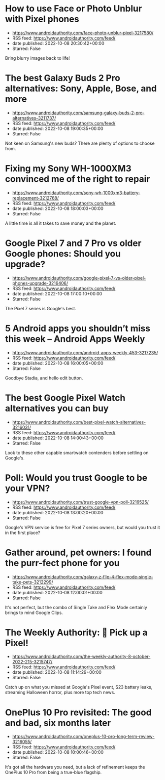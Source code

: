 # How to use Face or Photo Unblur with Pixel phones
 - https://www.androidauthority.com/face-photo-unblur-pixel-3217580/
 - RSS feed: https://www.androidauthority.com/feed/
 - date published: 2022-10-08 20:30:42+00:00
 - Starred: False

Bring blurry images back to life!

# The best Galaxy Buds 2 Pro alternatives: Sony, Apple, Bose, and more
 - https://www.androidauthority.com/samsung-galaxy-buds-2-pro-alternatives-3211737/
 - RSS feed: https://www.androidauthority.com/feed/
 - date published: 2022-10-08 19:00:35+00:00
 - Starred: False

Not keen on Samsung's new buds? There are plenty of options to choose from.

# Fixing my Sony WH-1000XM3 convinced me of the right to repair
 - https://www.androidauthority.com/sony-wh-1000xm3-battery-replacement-3212768/
 - RSS feed: https://www.androidauthority.com/feed/
 - date published: 2022-10-08 18:00:03+00:00
 - Starred: False

A little time is all it takes to save money and the planet.

# Google Pixel 7 and 7 Pro vs older Google phones: Should you upgrade?
 - https://www.androidauthority.com/google-pixel-7-vs-older-pixel-phones-upgrade-3216406/
 - RSS feed: https://www.androidauthority.com/feed/
 - date published: 2022-10-08 17:00:10+00:00
 - Starred: False

The Pixel 7 series is Google's best.

# 5 Android apps you shouldn’t miss this week – Android Apps Weekly
 - https://www.androidauthority.com/android-apps-weekly-453-3217235/
 - RSS feed: https://www.androidauthority.com/feed/
 - date published: 2022-10-08 16:00:05+00:00
 - Starred: False

Goodbye Stadia, and hello edit button.

# The best Google Pixel Watch alternatives you can buy
 - https://www.androidauthority.com/best-pixel-watch-alternatives-3216031/
 - RSS feed: https://www.androidauthority.com/feed/
 - date published: 2022-10-08 14:00:43+00:00
 - Starred: False

Look to these other capable smartwatch contenders before settling on Google's.

# Poll: Would you trust Google to be your VPN?
 - https://www.androidauthority.com/trust-google-vpn-poll-3216525/
 - RSS feed: https://www.androidauthority.com/feed/
 - date published: 2022-10-08 13:00:20+00:00
 - Starred: False

Google's VPN service is free for Pixel 7 series owners, but would you trust it in the first place?

# Gather around, pet owners: I found the purr-fect phone for you
 - https://www.androidauthority.com/galaxy-z-flip-4-flex-mode-single-take-pets-3212299/
 - RSS feed: https://www.androidauthority.com/feed/
 - date published: 2022-10-08 12:00:01+00:00
 - Starred: False

It's not perfect, but the combo of Single Take and Flex Mode certainly brings to mind Google Clips.

# The Weekly Authority: 📱 Pick up a Pixel!
 - https://www.androidauthority.com/the-weekly-authority-8-october-2022-215-3215747/
 - RSS feed: https://www.androidauthority.com/feed/
 - date published: 2022-10-08 11:14:29+00:00
 - Starred: False

Catch up on what you missed at Google's Pixel event, S23 battery leaks, streaming Halloween horror, plus more top tech news.

# OnePlus 10 Pro revisited: The good and bad, six months later
 - https://www.androidauthority.com/oneplus-10-pro-long-term-review-3216055/
 - RSS feed: https://www.androidauthority.com/feed/
 - date published: 2022-10-08 10:00:46+00:00
 - Starred: False

It's got all the hardware you need, but a lack of refinement keeps the OnePlus 10 Pro from being a true-blue flagship.
